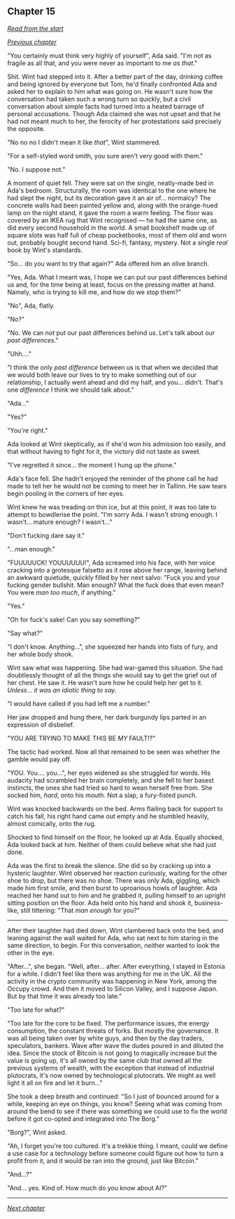 ## Chapter 15

_[Read from the start](00-preface.md)_

_[Previous chapter](14.md)_

"You certainly must think very highly of yourself", Ada said. "I'm not as fragile as all that, and you were never as important to me _as that_."

Shit. Wint had stepped into it. After a better part of the day, drinking coffee and being ignored by everyone but Tom, he'd finally confronted Ada and asked her to explain to him what was going on. He wasn't sure how the conversation had taken such a wrong turn so quickly, but a civil conversation about simple facts had turned into a heated barrage of personal accusations. Though Ada claimed she was not upset and that he had not meant much to her, the ferocity of her protestations said precisely the opposite.

"No no no I didn't mean it like _that_", Wint stammered.

"For a self-styled word smith, you sure aren't very good with them."

"No. I suppose not."

A moment of quiet fell. They were sat on the single, neatly-made bed in Ada's bedroom. Structurally, the room was identical to the one where he had slept the night, but its decoration gave it an air of... normalcy? The concrete walls had been painted yellow and, along with the orange-hued lamp on the night stand, it gave the room a warm feeling. The floor was covered by an IKEA rug that Wint recognised — he had the same one, as did every second household in the world. A small bookshelf made up of square slots was half full of cheap pocketbooks, most of them old and worn out, probably bought second hand. Sci-fi, fantasy, mystery. Not a single _real_ book by Wint's standards.

"So... do you want to try that again?" Ada offered him an olive branch.

"Yes, Ada. What I meant was, I hope we can put our past differences behind us and, for the time being at least, focus on the pressing matter at hand. Namely, who is trying to kill me, and how do we stop them?"

"No", Ada, flatly.

"No?"

"No. We can _not_ put our past differences behind us. Let's talk about our _past differences_."

"Uhh...."

"I think the only _past difference_ between us is that when we decided that we would both leave our lives to try to make something out of our relationship, I actually went ahead and did my half, and you... didn't. That's one _difference_ I think we should talk about."

"Ada..."

"Yes?"

"You're right."

Ada looked at Wint skeptically, as if she'd won his admission too easily, and that without having to fight for it, the victory did not taste as sweet.

"I've regretted it since... the moment I hung up the phone."

Ada's face fell. She hadn't enjoyed the reminder of the phone call he had made to tell her he would not be coming to meet her in Tallinn. He saw tears begin pooling in the corners of her eyes.

Wint knew he was treading on thin ice, but at this point, it was too late to attempt to bowdlerise the point. "I'm sorry Ada. I wasn't strong enough. I wasn't... mature enough? I wasn't..."

"Don't fucking dare say it."

"...man enough."

"FUUUUUCK! YOUUUUUU!", Ada screamed into his face, with her voice cracking into a grotesque falsetto as it rose above her range, leaving behind an awkward quietude, quickly filled by her next salvo: "Fuck you and your fucking gender bullshit. Man enough? What the fuck does that even mean? You were _man too much_, if anything."

"Yes."

"Oh for fuck's sake! Can you say something?"

"Say what?"

"I don't know. Anything...", she squeezed her hands into fists of fury, and her whole body shook.

Wint saw what was happening. She had war-gamed this situation. She had doubtlessly thought of all the things she would say to get the grief out of her chest. He saw it. He wasn't sure how he could help her get to it. _Unless... it was an idiotic thing to say._

"I would have called if you had left me a number."

Her jaw dropped and hung there, her dark burgundy lips parted in an expression of disbelief.

"YOU ARE TRYING TO MAKE THIS BE _MY_ FAULT!?"

The tactic had worked. Now all that remained to be seen was whether the gamble would pay off.

"YOU. You.... you...", her eyes widened as she struggled for words. His audacity had scrambled her brain completely, and she fell to her basest instincts, the ones she had tried so hard to wean herself free from. She socked him, _hard_, onto his mouth. Not a slap, a fury-fisted punch.

Wint was knocked backwards on the bed. Arms flailing back for support to catch his fall, his right hand came out empty and he stumbled heavily, almost comically, onto the rug.

Shocked to find himself on the floor, he looked up at Ada. Equally shocked, Ada looked back at him. Neither of them could believe what she had just done.

Ada was the first to break the silence. She did so by cracking up into a hysteric laughter. Wint observed her reaction curiously, waiting for the other shoe to drop, but there was no shoe. There was only Ada, giggling, which made him first smile, and then burst to uproarious howls of laughter. Ada reached her hand out to him and he grabbed it, pulling himself to an upright sitting position on the floor. Ada held onto his hand and shook it, business-like, still tittering: "That _man enough_ for you?"

---

After their laughter had died down, Wint clambered back onto the bed, and leaning against the wall waited for Ada, who sat next to him staring in the same direction, to begin. For this conversation, neither wanted to look the other in the eye.

"After...", she began. "Well, after... after. After everything, I stayed in Estonia for a while. I didn't feel like there was anything for me in the UK. All the activity in the crypto community was happening in New York, among the Occupy crowd. And then it moved to Silicon Valley, and I suppose Japan. But by that time it was already too late."

"Too late for what?"

"Too late for the core to be fixed. The performance issues, the energy consumption, the constant threats of forks. But mostly the governance. It was all being taken over by white guys, and then by the day traders, speculators, bankers. Wave after wave the dudes poured in and diluted the idea. Since the stock of Bitcoin is not going to magically increase but the value is going up, it's all owned by the same club that owned all the previous systems of wealth, with the exception that instead of industrial plutocrats, it's now owned by technological plutocrats. We might as well light it all on fire and let it burn..."

She took a deep breath and continued: "So I just of bounced around for a while, keeping an eye on things, you know? Seeing what was coming from around the bend to see if there was something we could use to fix the world before it got co-opted and integrated into The Borg."

"Borg?", Wint asked.

"Ah, I forget you're too cultured. It's a trekkie thing. I meant, could we define a use case for a technology before someone could figure out how to turn a profit from it, and it would be ran into the ground, just like Bitcoin."

"And...?"

"And... yes. Kind of. How much do you know about AI?"

---

_[Next chapter](16.md)_
